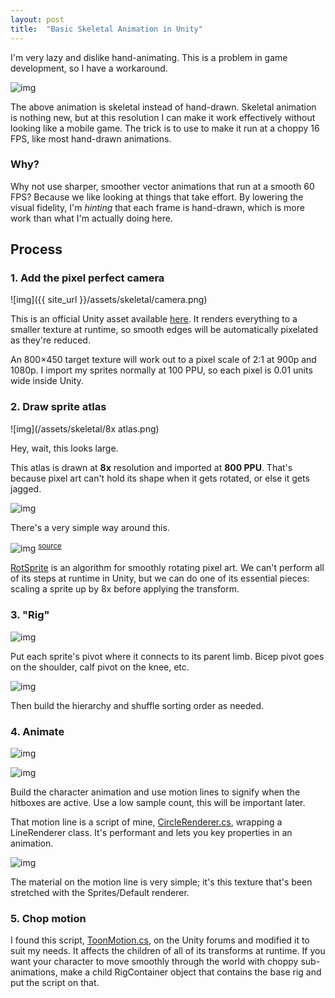 ```yaml
---
layout: post
title:  "Basic Skeletal Animation in Unity"
---
```


I'm very lazy and dislike hand-animating. This is a problem in game development, so I have a workaround.

![img](/assets/skeletal/attacks.gif)

The above animation is skeletal instead of hand-drawn. Skeletal animation is nothing new, but at this resolution I can make it work effectively without looking like a mobile game.
The trick is to use to make it run  at a choppy 16 FPS, like most hand-drawn animations.

### Why?
Why not use sharper, smoother vector animations that run at a smooth 60 FPS? Because we like looking at things that take effort. 
By lowering the visual fidelity, I'm _hinting_ that each frame is hand-drawn, which is more work than what I'm actually doing here.


## Process
### 1. Add the pixel perfect camera
![img]({{ site_url }}/assets/skeletal/camera.png)

This is an official Unity asset available [here](https://docs.unity3d.com/Packages/com.unity.2d.pixel-perfect@1.0/manual/index.html). 
It renders everything to a smaller texture at runtime, so smooth edges will be automatically pixelated as they're reduced.

An 800×450 target texture will work out to a pixel scale of 2:1 at 900p and 1080p.
I import my sprites normally at 100 PPU, so each pixel is 0.01 units wide inside Unity.


### 2. Draw sprite atlas
![img](/assets/skeletal/8x atlas.png)

Hey, wait, this looks large. 

This atlas is drawn at **8x** resolution and imported at **800 PPU**. That's because pixel art can't hold its shape when it gets rotated, or else it gets jagged.

![img](/assets/skeletal/rotation.png)

There's a very simple way around this.

![img](/assets/skeletal/rotsprite.png)
<sup>[source](http://info.sonicretro.org/RotSprite)</sup>

[RotSprite](https://en.wikipedia.org/wiki/Pixel-art_scaling_algorithms#RotSprite) is an algorithm for smoothly rotating pixel art. We can't perform all of its steps at runtime in Unity, but we can do one of its essential pieces: scaling a sprite up by 8x before applying the transform.


### 3. "Rig"

![img](/assets/skeletal/rig.png)

Put each sprite's pivot where it connects to its parent limb. Bicep pivot goes on the shoulder, calf pivot on the knee, etc.

![img](/assets/skeletal/hierarchy.png)

Then build the hierarchy and shuffle sorting order as needed.


### 4. Animate
![img](/assets/skeletal/animate1.png)

 ![img](/assets/skeletal/circlerenderer.png)

Build the character animation and use motion lines to signify when the hitboxes are active. Use a low sample count, this will be important later.

That motion line is a script of mine, [CircleRenderer.cs](https://gist.github.com/garzaa/30f0507978db3fd7c78879c9a394298f), wrapping a LineRenderer class. It's performant and lets you key properties in an animation.

![img](/assets/skeletal/streak.png)

The material on the motion line is very simple; it's this texture that's been stretched with the Sprites/Default renderer.

### 5. Chop motion
I found this script, [ToonMotion.cs](https://gist.github.com/garzaa/59596a6836804338258ad53ff09cd0cb), on the Unity forums and modified it to suit my needs. It affects the children of all of its transforms at runtime. 
If you want your character to move smoothly through the world with choppy sub-animations, make a child RigContainer object that contains the base rig and put the script on that.
